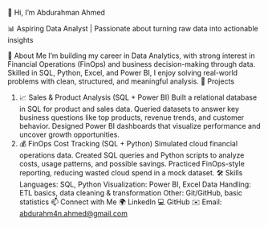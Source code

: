 👋 Hi, I’m Abdurahman Ahmed

📊 Aspiring Data Analyst | Passionate about turning raw data into actionable insights

🚀 About Me
I’m building my career in Data Analytics, with strong interest in Financial Operations (FinOps) and business decision-making through data. Skilled in SQL, Python, Excel, and Power BI, I enjoy solving real-world problems with clean, structured, and meaningful analysis.
📂 Projects
1. 📈 Sales & Product Analysis (SQL + Power BI)
Built a relational database in SQL for product and sales data.
Queried datasets to answer key business questions like top products, revenue trends, and customer behavior.
Designed Power BI dashboards that visualize performance and uncover growth opportunities.
2. 💰 FinOps Cost Tracking (SQL + Python)
Simulated cloud financial operations data.
Created SQL queries and Python scripts to analyze costs, usage patterns, and possible savings.
Practiced FinOps-style reporting, reducing wasted cloud spend in a mock dataset.
🛠️ Skills
Languages: SQL, Python
Visualization: Power BI, Excel
Data Handling: ETL basics, data cleaning & transformation
Other: Git/GitHub, basic statistics
📫 Connect with Me
🌍 LinkedIn
💻 GitHub
✉️ Email: abdurahm4n.ahmed@gmail.com
